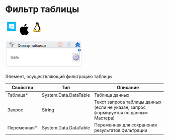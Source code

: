# Фильтр таблицы

![](<../../../.gitbook/assets/image (119) (50).png>)

![](<../../../.gitbook/assets/image (446).png>)

Элемент, осуществляющий фильтрацию таблицы.

| Свойство     | Тип                   | Описание                                                                            |
| ------------ | --------------------- | ----------------------------------------------------------------------------------- |
| Таблица\*    | System.Data.DataTable | Таблица данных                                                                      |
| Запрос       | String                | Текст запроса таблицы данных (если не указан, запрос формируется по данным Мастера) |
| Переменная\* | System.Data.DataTable | Переменная для сохранения результатов фильтрации                                    |
